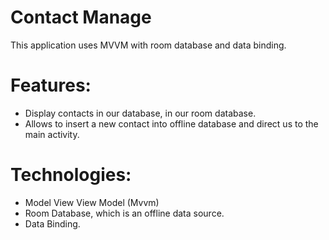 # Contact Manage 
This application uses MVVM with room database and data binding.
# Features:
- Display contacts in our database, in our room database.
- Allows to insert a new contact into offline database and direct us to the main activity.
# Technologies:
- Model View View Model (Mvvm) 
- Room Database, which is an offline data source.
- Data Binding.
